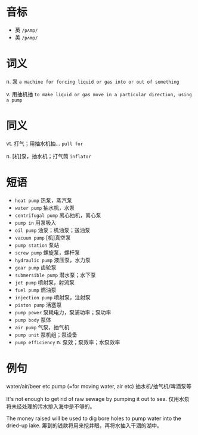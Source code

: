 # 音标

- 英 `/pʌmp/`
- 美 `/pʌmp/`

# 词义

n. 泵
`a machine for forcing liquid or gas into or out of something`

v. 用抽机抽
`to make liquid or gas move in a particular direction, using a pump`

# 同义

vt. 打气；用抽水机抽…
`pull for`

n. [机]泵，抽水机；打气筒
`inflator`

# 短语

- `heat pump` 热泵，蒸汽泵
- `water pump` 抽水机，水泵
- `centrifugal pump` 离心抽机，离心泵
- `pump in` 用泵吸入
- `oil pump` 油泵；机油泵；送油泵
- `vacuum pump` [机]真空泵
- `pump station` 泵站
- `screw pump` 螺旋泵，螺杆泵
- `hydraulic pump` 液压泵，水力泵
- `gear pump` 齿轮泵
- `submersible pump` 潜水泵；水下泵
- `jet pump` 喷射泵，射流泵
- `fuel pump` 燃油泵
- `injection pump` 喷射泵，注射泵
- `piston pump` 活塞泵
- `pump power` 泵耗电力，泵浦功率；泵功率
- `pump body` 泵体
- `air pump` 气泵，抽气机
- `pump unit` 泵机组；泵设备
- `pump efficiency` n. 泵效；泵效率；水泵效率

# 例句

water/air/beer etc pump (=for moving water, air etc)
抽水机/抽气机/啤酒泵等

It's not enough to get rid of raw sewage by pumping it out to sea.
仅用水泵将未经处理的污水排入海中是不够的。

The money raised will be used to dig bore holes to pump water into the dried-up lake.
筹到的钱款将用来挖井眼，再将水抽入干涸的湖中。


